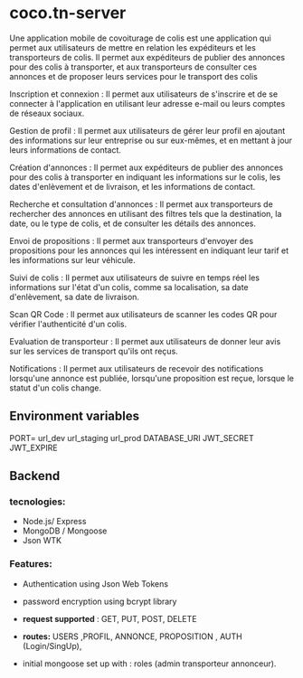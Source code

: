 # coco.tn-server
Une application mobile de covoiturage de colis est une application qui permet aux utilisateurs de mettre en relation les expéditeurs et les transporteurs de colis. Il permet aux expéditeurs de publier des annonces pour des colis à transporter, et aux transporteurs de consulter ces annonces et de proposer leurs services pour le transport des colis

Inscription et connexion : Il permet aux utilisateurs de s'inscrire et de se connecter à l'application en utilisant leur adresse e-mail ou leurs comptes de réseaux sociaux.

Gestion de profil : Il permet aux utilisateurs de gérer leur profil en ajoutant des informations sur leur entreprise ou sur eux-mêmes, et en mettant à jour leurs informations de contact.

Création d'annonces : Il permet aux expéditeurs de publier des annonces pour des colis à transporter en indiquant les informations sur le colis, les dates d'enlèvement et de livraison, et les informations de contact.

Recherche et consultation d'annonces : Il permet aux transporteurs de rechercher des annonces en utilisant des filtres tels que la destination, la date, ou le type de colis, et de consulter les détails des annonces.

Envoi de propositions : Il permet aux transporteurs d'envoyer des propositions pour les annonces qui les intéressent en indiquant leur tarif et les informations sur leur véhicule.

Suivi de colis : Il permet aux utilisateurs de suivre en temps réel les informations sur l'état d'un colis, comme sa localisation, sa date d'enlèvement, sa date de livraison.

Scan QR Code : Il permet aux utilisateurs de scanner les codes QR pour vérifier l'authenticité d'un colis.

Evaluation de transporteur : Il permet aux utilisateurs de donner leur avis sur les services de transport qu'ils ont reçus.

Notifications : Il permet aux utilisateurs de recevoir des notifications lorsqu'une annonce est publiée, lorsqu'une proposition est reçue, lorsque le statut d'un colis change.




## Environment variables

PORT=
url_dev
url_staging
url_prod
DATABASE_URI
JWT_SECRET
JWT_EXPIRE


## Backend

### tecnologies:

- Node.js/ Express
- MongoDB / Mongoose
- Json WTK

### Features:

- Authentication using Json Web Tokens

- password encryption using bcrypt library



- **request supported** : GET, PUT, POST, DELETE

- **routes:** USERS ,PROFIL, ANNONCE, PROPOSITION ,  AUTH (Login/SingUp),

- initial mongoose set up with :  roles (admin transporteur annonceur).

